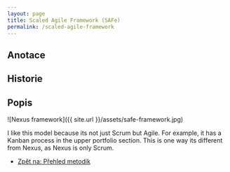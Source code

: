 ```yaml
---
layout: page
title: Scaled Agile Framework (SAFe)
permalink: /scaled-agile-framework
---
```


## Anotace

## Historie

## Popis

![Nexus framework]({{ site.url }}/assets/safe-framework.jpg)

I like this model because its not just Scrum but Agile.  For example, it has a Kanban process in the upper portfolio section.  This is one way its different from Nexus, as Nexus is only Scrum.






- [Zpět na: Přehled metodik](/metodiky)

